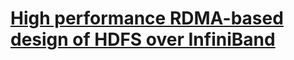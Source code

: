 # [High performance RDMA-based design of HDFS over InfiniBand](http://delivery.acm.org/10.1145/2390000/2389044/a35-islam.pdf?ip=209.147.139.8&id=2389044&acc=ACTIVE%20SERVICE&key=B63ACEF81C6334F5%2EBD7B0059B564CDBA%2E4D4702B0C3E38B35%2E4D4702B0C3E38B35&__acm__=1516743980_fcfcdd026aa62574fb72b80a350d2f3b)
